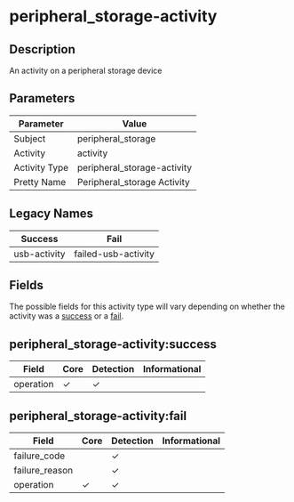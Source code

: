 peripheral_storage-activity
===========================

Description
-----------
An activity on a peripheral storage device

Parameters
----------
| Parameter     | Value                       |
| ------------- | --------------------------- |
| Subject       | peripheral_storage          |
| Activity      | activity                    |
| Activity Type | peripheral_storage-activity |
| Pretty Name   | Peripheral_storage Activity |

Legacy Names
------------
| Success          | Fail                    |
| ---------------- | ----------------------- |
| usb-activity<br> | failed-usb-activity<br> |

Fields
------

The possible fields for this activity type will vary depending on whether the activity was a [success](#peripheral_storage-activitysuccess) or a [fail](#peripheral_storage-activityfail).


peripheral_storage-activity:success
-----------------------------------

| Field     | Core     | Detection | Informational |
| --------- | -------- | --------- | ------------- |
| operation | &#10003; | &#10003;  |               |

peripheral_storage-activity:fail
--------------------------------

| Field          | Core     | Detection | Informational |
| -------------- | -------- | --------- | ------------- |
| failure_code   |          | &#10003;  |               |
| failure_reason |          | &#10003;  |               |
| operation      | &#10003; | &#10003;  |               |
